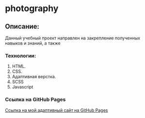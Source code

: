 # photography

## Описание: 
Данный учебный проект направлен на закрепление полученных навыков и знаний, а также 

### Технологии:
1. HTML.
2. CSS. 
3. Адаптивная верстка.
4. SCSS
5. Javascript

### Ссылка на GitHub Pages
[Ссылка на мой адаптивный сайт на GitHub Pages](https://eilerglen.github.io/photography/)


 
